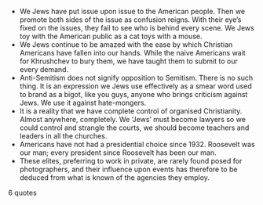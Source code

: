  - We Jews have put issue upon issue to the American people. Then we promote both sides of the issue as confusion reigns. With their eye’s fixed on the issues, they fail to see who is behind every scene. We Jews toy with the American public as a cat toys with a mouse.
 - We Jews continue to be amazed with the ease by which Christian Americans have fallen into our hands. While the naive Americans wait for Khrushchev to bury them, we have taught them to submit to our every demand.
 - Anti-Semitism does not signify opposition to Semitism. There is no such thing. It is an expression we Jews use effectively as a smear word used to brand as a bigot, like you guys, anyone who brings criticism against Jews. We use it against hate-mongers.
 - It is a reality that we have complete control of organised Christianity. Almost anywhere, completely. We ‘Jews’ must become lawyers so we could control and strangle the courts, we should become teachers and leaders in all the churches.
 - Americans have not had a presidential choice since 1932. Roosevelt was our man; every president since Roosevelt has been our man.
 - These elites, preferring to work in private, are rarely found posed for photographers, and their influence upon events has therefore to be deduced from what is known of the agencies they employ.

6 quotes
